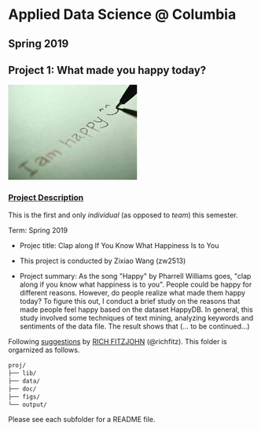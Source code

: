 # Applied Data Science @ Columbia
## Spring 2019
## Project 1: What made you happy today?

![image](figs/title.jpeg)

### [Project Description](doc/Proj1_desc.md)
This is the first and only *individual* (as opposed to *team*) this semester. 

Term: Spring 2019

+ Projec title: Clap along If You Know What Happiness Is to You
+ This project is conducted by Zixiao Wang (zw2513)

+ Project summary: As the song "Happy" by Pharrell Williams goes, "clap along if you know what happiness is to you". People could be happy for different reasons. However, do people realize what made them happy today? To figure this out, I conduct a brief study on the reasons that made people feel happy based on the dataset HappyDB. In general, this study involved some techniques of text mining, analyzing keywords and sentiments of the data file. The result shows that (... to be continued...)

Following [suggestions](http://nicercode.github.io/blog/2013-04-05-projects/) by [RICH FITZJOHN](http://nicercode.github.io/about/#Team) (@richfitz). This folder is orgarnized as follows.

```
proj/
├── lib/
├── data/
├── doc/
├── figs/
└── output/
```

Please see each subfolder for a README file.
